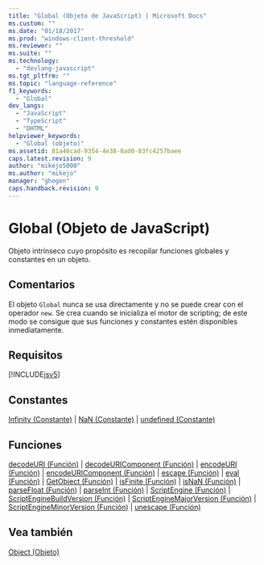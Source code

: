 ```yaml
---
title: "Global (Objeto de JavaScript) | Microsoft Docs"
ms.custom: ""
ms.date: "01/18/2017"
ms.prod: "windows-client-threshold"
ms.reviewer: ""
ms.suite: ""
ms.technology: 
  - "devlang-javascript"
ms.tgt_pltfrm: ""
ms.topic: "language-reference"
f1_keywords: 
  - "Global"
dev_langs: 
  - "JavaScript"
  - "TypeScript"
  - "DHTML"
helpviewer_keywords: 
  - "Global (objeto)"
ms.assetid: 81a40cad-9354-4e38-8ad0-83fc4257baee
caps.latest.revision: 9
author: "mikejo5000"
ms.author: "mikejo"
manager: "ghogen"
caps.handback.revision: 9
---
```

# Global (Objeto de JavaScript)
Objeto intrínseco cuyo propósito es recopilar funciones globales y constantes en un objeto.  
  
## Comentarios  
 El objeto `Global` nunca se usa directamente y no se puede crear con el operador `new`.  Se crea cuando se inicializa el motor de scripting; de este modo se consigue que sus funciones y constantes estén disponibles inmediatamente.  
  
## Requisitos  
 [!INCLUDE[jsv5](../../javascript/reference/includes/jsv5-md.md)]  
  
## Constantes  
 [Infinity \(Constante\)](../../javascript/reference/infinity-constant-javascript.md) &#124; [NaN \(Constante\)](../../javascript/reference/nan-constant-javascript.md) &#124; [undefined \(Constante\)](../../javascript/reference/undefined-constant-javascript.md)  
  
## Funciones  
 [decodeURI \(Función\)](../../javascript/reference/decodeuri-function-javascript.md) &#124; [decodeURIComponent \(Función\)](../../javascript/reference/decodeuricomponent-function-javascript.md) &#124; [encodeURI \(Función\)](../../javascript/reference/encodeuri-function-javascript.md) &#124; [encodeURIComponent \(Función\)](../../javascript/reference/encodeuricomponent-function-javascript.md) &#124; [escape \(Función\)](../../javascript/reference/escape-function-javascript.md) &#124; [eval \(Función\)](../../javascript/reference/eval-function-javascript.md) &#124; [GetObject \(Función\)](../../javascript/reference/getobject-function-javascript.md) &#124; [isFinite \(Función\)](../../javascript/reference/isfinite-function-javascript.md) &#124; [isNaN \(Función\)](../../javascript/reference/isnan-function-javascript.md) &#124; [parseFloat \(Función\)](../../javascript/reference/parsefloat-function-javascript.md) &#124; [parseInt \(Función\)](../../javascript/reference/parseint-function-javascript.md) &#124; [ScriptEngine \(Función\)](../../javascript/reference/scriptengine-function-javascript.md) &#124; [ScriptEngineBuildVersion \(Función\)](../../javascript/reference/scriptenginebuildversion-function-javascript.md) &#124; [ScriptEngineMajorVersion \(Función\)](../../javascript/reference/scriptenginemajorversion-function-javascript.md) &#124; [ScriptEngineMinorVersion \(Función\)](../../javascript/reference/scriptengineminorversion-function-javascript.md) &#124; [unescape \(Función\)](../../javascript/reference/unescape-function-javascript.md)  
  
## Vea también  
 [Object \(Objeto\)](../../javascript/reference/object-object-javascript.md)